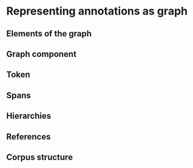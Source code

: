 # Representing annotations as graph

## Elements of the graph

## Graph component

## Token

## Spans

## Hierarchies

## References

## Corpus structure
